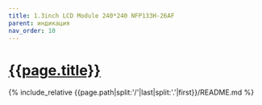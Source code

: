 ```yaml
---
title: 1.3inch LCD Module 240*240 NFP133H-26AF
parent: индикация
nav_order: 10
---
```

# [{{page.title}}](https://github.com/mpp2508/{{page.path|split:'/'|last|split:'.'|first}})
{% include_relative {{page.path|split:'/'|last|split:'.'|first}}/README.md %}
